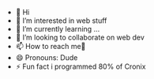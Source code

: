 - 👋 Hi
- 👀 I’m interested in web stuff
- 🌱 I’m currently learning ...
- 💞️ I’m looking to collaborate on web dev
- 📫 How to reach me📧
- 😄 Pronouns: Dude
- ⚡ Fun fact i programmed 80% of Cronix

<!---
ChabbottaLupuuttaa/ChabbottaLupuuttaa is a ✨ special ✨ repository because its `README.md` (this file) appears on your GitHub profile.
You can click the Preview link to take a look at your changes.
--->

